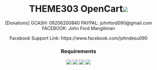 
<h1 align="center">THEME303 OpenCart<img src="https://img.shields.io/badge/Version-1.3-blue.svg"></h1>

<p align="center">[Donations] GCASH: 09206200840 PAYPAL: johnford090@gmail.com FACEBOOK: John Ford Mangiliman</p>
<p align="center">Facebook Support Link: https://www.facebook.com/johndesu090</p>

<h3 align="center">Requirements</h3>
<p align="center">
  <a><img src="https://img.shields.io/badge/OpenCart-1.5.6+-red.svg"></a>
  <a><img src="https://img.shields.io/badge/PHP-5.6+-red.svg"></a>
  <a><img src="https://img.shields.io/badge/Apache-red.svg"></a>
  <a><img src="https://img.shields.io/badge/MySQL-red.svg"></a>
